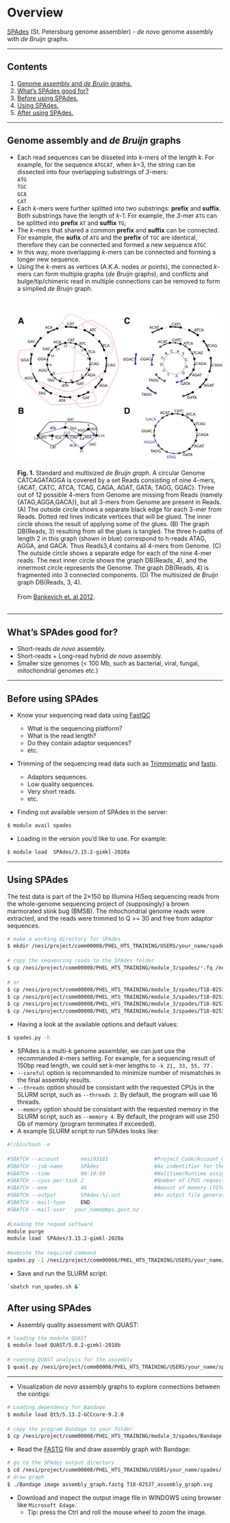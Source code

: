 # Overview

[SPAdes](https://cab.spbu.ru/software/spades/) (St. Petersburg genome assembler) - *de novo* genome assembly with *de Bruijn* graphs.

---

## Contents
1. [Genome assembly and *de Bruijn* graphs.](#algorithm)
1. [What’s SPAdes good for?](#introduction)
1. [Before using SPAdes.](#Before-using-SPAdes)
1. [Using SPAdes.](#Using-SPAdes)
1. [After using SPAdes.](#After-using-SPAdes)

---

## Genome assembly and *de Bruijn* graphs
* Each read sequences can be disseted into *k*-mers of the length *k*. For example, for the sequence `ATGCAT`, when *k*=3, the string can be dissected into four overlapping substrings of *3*-mers: 
<br>`ATG` 
<br>`TGC` 
<br>`GCA` 
<br>`CAT`
* Each *k*-mers were further splitted into two substrings: **prefix** and **suffix**. Both substrings have the length of *k-1*. For example, the *3*-mer `ATG` can be splitted into **prefix** `AT` and **suffix** `TG`;
* The *k*-mers that shared a common **prefix** and **suffix** can be connected. For example, the **sufix** of `ATG` and the **prefix** of `TGC` are identical, therefore they can be connected and formed a new sequence `ATGC`
* In this way, more overlapping *k*-mers can be connected and forming a longer new sequence.
* Using the *k*-mers as vertices (A.K.A. nodes or points), the connected *k*-mers can form multiple graphs (*de Bruijn* graphs), and conflicts and bulge/tip/chimeric read in multiple connections can be removed to form a simplied *de Bruijn* graph.
 <br> <br> <br> <br>
![usage-0](https://github.com/jizhang-nz/HTS-training/blob/main/Fig.1.png) <br> <br>
**Fig. 1.** Standard and multisized *de Bruijn graph*. A circular Genome CATCAGATAGGA is covered by a set Reads consisting of nine 4-mers, {ACAT, CATC, ATCA, TCAG, CAGA, AGAT, GATA, TAGG, GGAC}. Three out of 12 possible 4-mers from Genome are missing from Reads (namely {ATAG,AGGA,GACA}), but all 3-mers from Genome are present in Reads. (A) The outside circle shows a separate black edge for each 3-mer from Reads. Dotted red lines indicate vertices that will be glued. The inner circle shows the result of applying some of the glues. (B) The graph DB(Reads, 3) resulting from all the glues is tangled. The three h-paths of length 2 in this graph (shown in blue) correspond to h-reads ATAG, AGGA, and GACA. Thus Reads3,4 contains all 4-mers from Genome. (C) The outside circle shows a separate edge for each of the nine 4-mer reads. The next inner circle shows the graph DB(Reads, 4), and the innermost circle represents the Genome. The graph DB(Reads, 4) is fragmented into 3 connected components. (D) The multisized *de Bruijn* graph DB(Reads, 3, 4). <br> <br>
From [Bankevich et. al 2012](https://www.ncbi.nlm.nih.gov/pmc/articles/PMC3342519/).
 <br> <br>
---

## What’s SPAdes good for?
* Short-reads *de novo* assembly.
* Short-reads + Long-read hybrid *de novo* assembly.
* Smaller size genomes (< 100 Mb, such as bacterial, viral, fungal, mitochondrial genomes etc.)

---

## Before using SPAdes
* Know your sequencing read data using [FastQC](https://www.bioinformatics.babraham.ac.uk/projects/fastqc/)
	* What is the sequencing platform?
	* What is the read length? 
	* Do they contain adaptor sequences?
	* etc.
* Trimming of the sequencing read data such as [Trimmomatic](http://www.usadellab.org/cms/?page=trimmomatic) and [fastp](https://github.com/OpenGene/fastp).
	* Adaptors sequences.
	* Low quality sequences.
	* Very short reads.
	* etc.

* Finding out available version of SPAdes in the server: 

```bash
$ module avail spades
```

* Loading in the version you’d like to use. For example: 

```bash
$ module load  SPAdes/3.15.2-gimkl-2020a
```

---

## Using SPAdes
The test data is part of the 2×150 bp Illumina HiSeq sequencing reads from the whole-genome sequencing project of (supposingly) a brown marmorated stink bug (BMSB). The mitochondrial genome reads were extracted, and the reads were trimmed to Q >= 30 and free from adaptor sequences.

```bash
# make a working directory for SPAdes
$ mkdir /nesi/project/comm00008/PHEL_HTS_TRAINING/USERS/your_name/spades/

# copy the sequencing reads to the SPAdes folder
$ cp /nesi/project/comm00008/PHEL_HTS_TRAINING/module_3/spades/*.fq /nesi/project/comm00008/PHEL_HTS_TRAINING/USERS/your_name/spades/

# or
$ cp /nesi/project/comm00008/PHEL_HTS_TRAINING/module_3/spades/T18-02537.R1_paired.fq /nesi/project/comm00008/PHEL_HTS_TRAINING/USERS/your_name/spades/
$ cp /nesi/project/comm00008/PHEL_HTS_TRAINING/module_3/spades/T18-02537.R1_unpaired.fq /nesi/project/comm00008/PHEL_HTS_TRAINING/USERS/your_name/spades/
$ cp /nesi/project/comm00008/PHEL_HTS_TRAINING/module_3/spades/T18-02537.R2_paired.fq /nesi/project/comm00008/PHEL_HTS_TRAINING/USERS/your_name/spades/
$ cp /nesi/project/comm00008/PHEL_HTS_TRAINING/module_3/spades/T18-02537.R2_unpaired.fq /nesi/project/comm00008/PHEL_HTS_TRAINING/USERS/your_name/spades/

```
 
* Having a look at the available options and default values:
```bash
$ spades.py -h
```

* SPAdes is a multi-k genome assembler, we can just use the recommanded *k*-mers setting. For example, for a sequencing result of 150bp read length, we could set k-mer lengths to `-k 21, 33, 55, 77` .
* `--careful` option is recommanded to minimize number of mismatches in the final assembly results.
* `--threads` option should be consistant with the requested CPUs in the SLURM script, such as  `--threads 2`. By default, the program will use 16 threads.
* `--memory` option should be consistant with the requested memory in the SLURM script, such as  `--memory 4`. By default, the program will use 250 Gb of memory (program terminates if exceeded).
* A example SLURM script to run SPAdes looks like:
```bash
#!/bin/bash -e

#SBATCH --account       nesi03181               #Project_Code/Account_Code for tracking
#SBATCH --job-name      SPAdes              	#An indentifier for the user
#SBATCH --time          00:10:00                #Walltime/Runtime assigned by the user : dd-hh:mm:ss
#SBATCH --cpus-per-task 2                       #Number of CPUS requested per task
#SBATCH --mem           4G                      #Amount of memory (TOTAL)
#SBATCH --output        SPAdes-%j.out           #An output file generated by SLURM
#SBATCH --mail-type     END
#SBATCH --mail-user   your_name@mpi.govt.nz

#Loading the requed software
module purge
module load  SPAdes/3.15.2-gimkl-2020a

#execute the required command
spades.py -1 /nesi/project/comm00008/PHEL_HTS_TRAINING/USERS/your_name/spades/T18-02537.R1_paired.fq -2 /nesi/project/comm00008/PHEL_HTS_TRAINING/USERS/your_name/spades/T18-02537.R2_paired.fq --s1 /nesi/project/comm00008/PHEL_HTS_TRAINING/USERS/your_name/spades/T18-02537.R1_unpaired.fq --s2 /nesi/project/comm00008/PHEL_HTS_TRAINING/USERS/your_name/spades/T18-02537.R2_unpaired.fq -o /nesi/project/comm00008/PHEL_HTS_TRAINING/USERS/your_name/spades/T18-02537 -k 21, 33, 55, 77 --careful --thread 2 --memory 4 
```

* Save and run the SLURM script:
```bash
`sbatch run_spades.sh &`
```

## After using SPAdes
* Assembly quality assessment with QUAST:
```bash
# loading the module QUAST
$ module load QUAST/5.0.2-gimkl-2018b

# running QUAST analysis for the assembly
$ quast.py /nesi/project/comm00008/PHEL_HTS_TRAINING/USERS/your_name/spades/contigs.fasta -o /nesi/project/comm00008/PHEL_HTS_TRAINING/USERS/your_name/spades/quast_output/
```
---

* Visualization *de novo* assembly graphs to explore connections between the contigs:

```bash
# Loading dependency for Bandage
$ module load Qt5/5.13.2-GCCcore-9.2.0

# copy the program Bandage to your folder
$ cp /nesi/project/comm00008/PHEL_HTS_TRAINING/module_3/spades/Bandage /nesi/project/comm00008/PHEL_HTS_TRAINING/USERS/your_name/spades/T18-02537/
```

* Read the [FASTG](http://fastg.sourceforge.net/FASTG_Spec_v1.00.pdf) file and draw assembly graph with Bandage:
```bash
# go to the SPAdes output directory
$ cd /nesi/project/comm00008/PHEL_HTS_TRAINING/USERS/your_name/spades/
# draw graph
$ ./Bandage image assembly_graph.fastg T18-02537_assembly_graph.svg
```

* Download and inspect the output image file in WINDOWS using browser like `Microsoft Edage`.
	* Tip: press the Ctrl and roll the mouse wheel to zoom the image.
